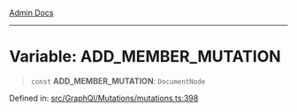 [Admin Docs](/)

***

# Variable: ADD\_MEMBER\_MUTATION

> `const` **ADD\_MEMBER\_MUTATION**: `DocumentNode`

Defined in: [src/GraphQl/Mutations/mutations.ts:398](https://github.com/PalisadoesFoundation/talawa-admin/blob/main/src/GraphQl/Mutations/mutations.ts#L398)
